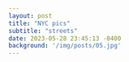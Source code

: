 ```yaml
---
layout: post
title: "NYC pics"
subtitle: "streets"
date: 2023-05-28 23:45:13 -0400
background: '/img/posts/05.jpg'
---
```

